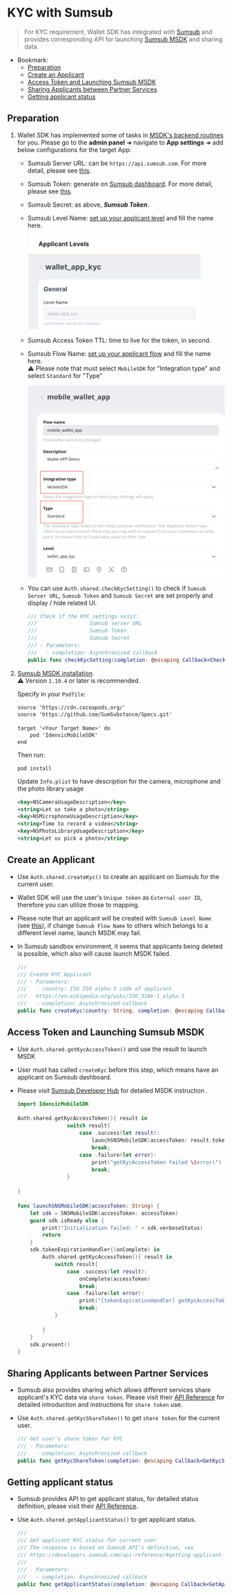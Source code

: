 # KYC with Sumsub

> For KYC requirement, Wallet SDK has integrated with [Sumsub](https://sumsub.com/) and provides corresponding API for launching [Sumsub MSDK](https://developers.sumsub.com/msdk/#getting-started) and sharing data.


- Bookmark:
  - [Preparation](#preparation)
  - [Create an Applicant](#create-an-applicant)
  - [Access Token and Launching Sumsub MSDK](#access-token-and-launching-sumsub-msdk)
  - [Sharing Applicants between Partner Services](#sharing-applicants-between-partner-services)
  - [Getting applicant status](#getting-applicant-status)

## Preparation

1. Wallet SDK has implemented some of tasks in [MSDK's backend routines](https://developers.sumsub.com/msdk/#backend-routines) for  you. Please go to the **admin panel** ➜ navigate to **App settings** ➜ add below configurations for the target App:  
    - Sumsub Server URL: can be `https://api.sumsub.com`. For more detail, please see [this](https://developers.sumsub.com/api-reference/#introduction). 
    - Sumsub Token: generate on [Sumsub dashboard](https://cockpit.sumsub.com/checkus?_gl=1*1qzwmb0*_ga*MTY0OTA2OTIzNy4xNjQ2NjM2ODE4*_ga_ZF910PGWRL*MTY1MjE4MzU0OC44MS4xLjE2NTIxODkyMzIuNTI.#/devSpace/appTokens). For more detail, please see [this](https://developers.sumsub.com/api-reference/#app-tokens).
    - Sumsub Secret: as above, **_Sumsub Token_**.
    - Sumsub Level Name: [set up your applicant level](https://api.sumsub.com/checkus?_gl=1*15coo51*_ga*MTY0OTA2OTIzNy4xNjQ2NjM2ODE4*_ga_ZF910PGWRL*MTY1MjE4MzU0OC44MS4xLjE2NTIxOTAzMzUuNjA.#/sdkIntegrations/levels) and fill the name here.  

        <img src="images/sdk_guideline/kyc_level.png" alt="drawing" width="400"/>
    - Sumsub Access Token TTL: time to live for the token, in second.
    - Sumsub Flow Name: [set up your applicant flow](https://api.sumsub.com/checkus?_gl=1*1ccutv*_ga*MTY0OTA2OTIzNy4xNjQ2NjM2ODE4*_ga_ZF910PGWRL*MTY1MjE4MzU0OC44MS4xLjE2NTIxOTA4ODEuNjA.#/sdkIntegrations/flows) and fill the name here.  
⚠️ Please note that must select `MobileSDK` for "Integration type" and select `Standard` for "Type"

        <img src="images/sdk_guideline/kyc_flow.png" alt="drawing" width="500"/>
    * You can use `Auth.shared.checkKycSetting()` to check if `Sumsub Server URL`, `Sumsub Token` and `Sumsub Secret` are set properly and display / hide related UI.

        ```swift
        /// Check if the KYC settings exist:
        ///                 Sumsub server URL
        ///                 Sumsub Token
        ///                 Sumsub Secret
        /// - Parameters:
        ///   - completion: Asynchronized callback
        public func checkKycSetting(completion: @escaping Callback<CheckKycSettingResult>)
        ```
3. [Sumsub MSDK installation](https://developers.sumsub.com/msdk/ios/#installation)    
    ⚠️ Version `1.19.4` or later is recommended.

    Specify in your `Podfile`:
    ```
    source 'https://cdn.cocoapods.org/'
    source 'https://github.com/SumSubstance/Specs.git'

    target '<Your Target Name>' do
        pod 'IdensicMobileSDK'
    end
    ```
    Then run:
    ```
    pod install
    ```
    Update `Info.plist` to have description for the camera, microphone and the photo library usage
    
    ```xml
    <key>NSCameraUsageDescription</key>
    <string>Let us take a photo</string>
    <key>NSMicrophoneUsageDescription</key>
    <string>Time to record a video</string>
    <key>NSPhotoLibraryUsageDescription</key>
    <string>Let us pick a photo</string>
    ``` 
## Create an Applicant
- Use `Auth.shared.createKyc()` to create an applicant on Sumsub for the current user.
- Wallet SDK will use the user's `Unique token` as `External user ID`, therefore you can utilize those to mapping.
- Please note that an applicant will be created with `Sumsub Level Name` (see [this](https://developers.sumsub.com/api-reference/#creating-an-applicant)), if change `Sumsub Flow Name` to others which belongs to a different level name, launch MSDK may fail.
- In Sumsub sandbox environment, it seems that applicants being deleted is possible, which also will cause launch MSDK failed.

    ```swift
    ///
    /// Create KYC Applicant
    /// - Parameters:
    ///   - country: ISO ISO alpha-3 code of applicant
    ///   https://en.wikipedia.org/wiki/ISO_3166-1_alpha-3
    ///   - completion: Asynchronized callback
    public func createKyc(country: String, completion: @escaping Callback<CreateKycResult>)
    ```
## Access Token and Launching Sumsub MSDK
- Use `Auth.shared.getKycAccessToken()` and use the result to launch MSDK
- User must has called `createKyc` before this step, which means have an applicant on Sumsub dashboard.
- Please visit [Sumsub Developer Hub](https://developers.sumsub.com/msdk/ios/#initialization) for detailed MSDK instruction .

    ```swift
    import IdensicMobileSDK
    
    Auth.shared.getKycAccessToken(){ result in
                    switch result{
                        case .success(let result):
                            launchSNSMobileSDK(accessToken: result.token)
                            break;
                        case .failure(let error):
                            print("getKycAccessToken failed \(error)")
                            break;
                    }
                    
    }
    
    func launchSNSMobileSDK(accessToken: String) {
        let sdk = SNSMobileSDK(accessToken: accessToken)
        guard sdk.isReady else {
            print("Initialization failed: " + sdk.verboseStatus)
            return
        }
        sdk.tokenExpirationHandler{(onComplete) in
            Auth.shared.getKycAccessToken(){ result in
                switch result{
                    case .success(let result):
                        onComplete(accessToken)
                        break;
                    case .failure(let error):
                        print("[tokenExpirationHandler] getKycAccessToken failed \(error)")
                        break;
                }
                
            }
        }
        sdk.present()
    }
    ```
## Sharing Applicants between Partner Services
- Sumsub also provides sharing which allows different services share applicant's KYC data via `share token`. Please visit their [API Reference](https://developers.sumsub.com/api-reference/#sharing-applicants-between-partner-services) for detailed introduction and instructions for `share token` use. 
- Use `Auth.shared.getKycShareToken()` to get `share token` for the current user.

    ```swift
    /// Get user's share token for KYC
    /// - Parameters:
    ///   - completion: Asynchronized callback
    public func getKycShareToken(completion: @escaping Callback<GetKycShareTokenResult>)
    ```
## Getting applicant status
- Sumsub provides API to get applicant status, for detailed status definition, please visit their [API Reference](https://developers.sumsub.com/api-reference/#getting-applicant-status-sdk).
- Use `Auth.shared.getApplicantStatus()` to get applicant status.

    ```swift
    ///
    /// Get applicant KYC status for current user
    /// The response is based on Sumsub API's definition, see
    /// https://developers.sumsub.com/api-reference/#getting-applicant-status-sdk
    ///
    /// - Parameters:
    ///   - completion: Asynchronized callback
    public func getApplicantStatus(completion: @escaping Callback<GetApplicantStatusResult>)
    ```

